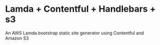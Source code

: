 # Lamda + Contentful + Handlebars + s3
An AWS Lamda bootstrap static site generator using Contentful and Amazon S3
